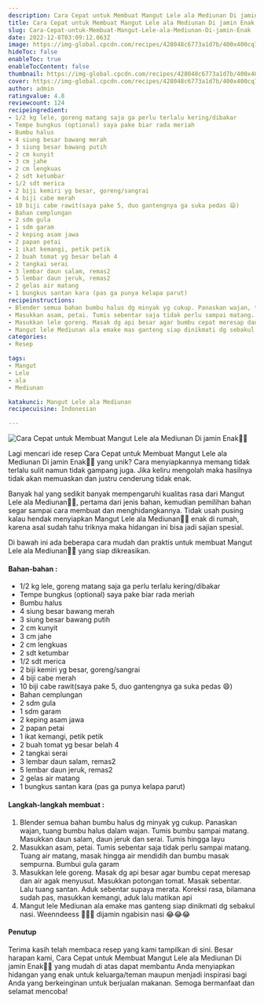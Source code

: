 ```yaml
---
description: Cara Cepat untuk Membuat Mangut Lele ala Mediunan Di jamin Enak"
title: Cara Cepat untuk Membuat Mangut Lele ala Mediunan Di jamin Enak
slug: Cara-Cepat-untuk-Membuat-Mangut-Lele-ala-Mediunan-Di-jamin-Enak
date: 2022-12-8T03:09:12.063Z
image: https://img-global.cpcdn.com/recipes/428048c6773a1d7b/400x400cq70/photo.jpg
hideToc: false
enableToc: true
enableTocContent: false
thumbnail: https://img-global.cpcdn.com/recipes/428048c6773a1d7b/400x400cq70/photo.jpg
cover: https://img-global.cpcdn.com/recipes/428048c6773a1d7b/400x400cq70/photo.jpg
author: admin
ratingvalue: 4.8
reviewcount: 124
recipeingredient:
- 1/2 kg lele, goreng matang saja ga perlu terlalu kering/dibakar
- Tempe bungkus (optional) saya pake biar rada meriah
- Bumbu halus
- 4 siung besar bawang merah
- 3 siung besar bawang putih
- 2 cm kunyit
- 3 cm jahe
- 2 cm lengkuas
- 2 sdt ketumbar
- 1/2 sdt merica
- 2 biji kemiri yg besar, goreng/sangrai
- 4 biji cabe merah
- 10 biji cabe rawit(saya pake 5, duo gantengnya ga suka pedas 😄)
- Bahan cemplungan
- 2 sdm gula
- 1 sdm garam
- 2 keping asam jawa
- 2 papan petai
- 1 ikat kemangi, petik petik
- 2 buah tomat yg besar belah 4
- 2 tangkai serai
- 3 lembar daun salam, remas2
- 5 lembar daun jeruk, remas2
- 2 gelas air matang
- 1 bungkus santan kara (pas ga punya kelapa parut)
recipeinstructions:
- Blender semua bahan bumbu halus dg minyak yg cukup. Panaskan wajan, tuang bumbu halus dalam wajan. Tumis bumbu sampai matang. Masukkan daun salam, daun jeruk dan serai. Tumis hingga layu
- Masukkan asam, petai. Tumis sebentar saja tidak perlu sampai matang. Tuang air matang, masak hingga air mendidih dan bumbu masak sempurna. Bumbui gula garam
- Masukkan lele goreng. Masak dg api besar agar bumbu cepat meresap dan air agak menyusut. Masukkan potongan tomat. Masak sebentar. Lalu tuang santan. Aduk sebentar supaya merata. Koreksi rasa, bilamana sudah pas, masukkan kemangi, aduk lalu matikan api
- Mangut lele Mediunan ala emake mas ganteng siap dinikmati dg sebakul nasi. Weenndeess 🤤🤤🤤 dijamin ngabisin nasi 😂😂😂
categories:
- Resep

tags:
- Mangut
- Lele
- ala
- Mediunan

katakunci: Mangut Lele ala Mediunan
recipecuisine: Indonesian

---
```


![Cara Cepat untuk Membuat Mangut Lele ala Mediunan Di jamin Enak👩‍🍳](https://img-global.cpcdn.com/recipes/428048c6773a1d7b/400x400cq70/photo.jpg)

Lagi mencari ide resep Cara Cepat untuk Membuat Mangut Lele ala Mediunan Di jamin Enak👩‍🍳 yang unik? Cara menyiapkannya memang tidak terlalu sulit namun tidak gampang juga. Jika keliru mengolah maka hasilnya tidak akan memuaskan dan justru cenderung tidak enak.

Banyak hal yang sedikit banyak mempengaruhi kualitas rasa dari Mangut Lele ala Mediunan👩‍🍳, pertama dari jenis bahan, kemudian pemilihan bahan segar sampai cara membuat dan menghidangkannya. Tidak usah pusing kalau hendak menyiapkan Mangut Lele ala Mediunan👩‍🍳 enak di rumah, karena asal sudah tahu triknya maka hidangan ini bisa jadi sajian spesial.

Di bawah ini ada beberapa cara mudah dan praktis untuk membuat Mangut Lele ala Mediunan👩‍🍳 yang siap dikreasikan.

<!--inarticleads1-->

#### Bahan-bahan :

- 1/2 kg lele, goreng matang saja ga perlu terlalu kering/dibakar
- Tempe bungkus (optional) saya pake biar rada meriah
- Bumbu halus
- 4 siung besar bawang merah
- 3 siung besar bawang putih
- 2 cm kunyit
- 3 cm jahe
- 2 cm lengkuas
- 2 sdt ketumbar
- 1/2 sdt merica
- 2 biji kemiri yg besar, goreng/sangrai
- 4 biji cabe merah
- 10 biji cabe rawit(saya pake 5, duo gantengnya ga suka pedas 😄)
- Bahan cemplungan
- 2 sdm gula
- 1 sdm garam
- 2 keping asam jawa
- 2 papan petai
- 1 ikat kemangi, petik petik
- 2 buah tomat yg besar belah 4
- 2 tangkai serai
- 3 lembar daun salam, remas2
- 5 lembar daun jeruk, remas2
- 2 gelas air matang
- 1 bungkus santan kara (pas ga punya kelapa parut)

<!--inarticleads2-->

#### Langkah-langkah membuat :

1. Blender semua bahan bumbu halus dg minyak yg cukup. Panaskan wajan, tuang bumbu halus dalam wajan. Tumis bumbu sampai matang. Masukkan daun salam, daun jeruk dan serai. Tumis hingga layu
1. Masukkan asam, petai. Tumis sebentar saja tidak perlu sampai matang. Tuang air matang, masak hingga air mendidih dan bumbu masak sempurna. Bumbui gula garam
1. Masukkan lele goreng. Masak dg api besar agar bumbu cepat meresap dan air agak menyusut. Masukkan potongan tomat. Masak sebentar. Lalu tuang santan. Aduk sebentar supaya merata. Koreksi rasa, bilamana sudah pas, masukkan kemangi, aduk lalu matikan api
1. Mangut lele Mediunan ala emake mas ganteng siap dinikmati dg sebakul nasi. Weenndeess 🤤🤤🤤 dijamin ngabisin nasi 😂😂😂

#### Penutup

Terima kasih telah membaca resep yang kami tampilkan di sini. Besar harapan kami, Cara Cepat untuk Membuat Mangut Lele ala Mediunan Di jamin Enak👩‍🍳 yang mudah di atas dapat membantu Anda menyiapkan hidangan yang enak untuk keluarga/teman maupun menjadi inspirasi bagi Anda yang berkeinginan untuk berjualan makanan. Semoga bermanfaat dan selamat mencoba!